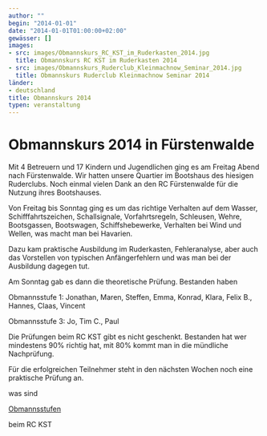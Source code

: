 ```yaml
---
author: ""
begin: "2014-01-01"
date: "2014-01-01T01:00:00+02:00"
gewässer: []
images:
- src: images/Obmannskurs_RC_KST_im_Ruderkasten_2014.jpg
  title: Obmannskurs RC KST im Ruderkasten 2014
- src: images/Obmannskurs_Ruderclub_Kleinmachnow_Seminar_2014.jpg
  title: Obmannskurs Ruderclub Kleinmachnow Seminar 2014
länder:
- deutschland
title: Obmannskurs 2014
typen: veranstaltung
---
```



# Obmannskurs 2014 in Fürstenwalde


Mit 4 Betreuern und 17 Kindern und Jugendlichen ging es am Freitag Abend nach Fürstenwalde. Wir hatten unsere Quartier im Bootshaus des hiesigen Ruderclubs. Noch einmal vielen Dank an den RC Fürstenwalde für die Nutzung ihres Bootshauses.

Von Freitag bis Sonntag ging es um das richtige Verhalten auf dem Wasser, Schifffahrtszeichen, Schallsignale, Vorfahrtsregeln, Schleusen, Wehre, Bootsgassen, Bootswagen, Schiffshebewerke, Verhalten bei Wind und Wellen, was macht man bei Havarien.

Dazu kam praktische Ausbildung im Ruderkasten, Fehleranalyse, aber auch das Vorstellen von typischen Anfängerfehlern und was man bei der Ausbildung dagegen tut.

Am Sonntag gab es dann die theoretische Prüfung. Bestanden haben

Obmannsstufe 1: Jonathan, Maren, Steffen, Emma, Konrad, Klara, Felix B., Hannes, Claas, Vincent

Obmannsstufe 3: Jo, Tim C., Paul

Die Prüfungen beim RC KST gibt es nicht geschenkt. Bestanden hat wer mindestens 90% richtig hat, mit 80% kommt man in die mündliche Nachprüfung.

Für die erfolgreichen Teilnehmer steht in den nächsten Wochen noch eine praktische Prüfung an.

was sind

[Obmannsstufen](/berichte/2022/obmannsstufen)

beim RC KST
